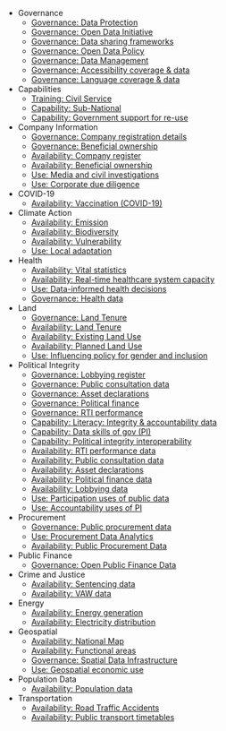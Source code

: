 * Governance 
    * [Governance: Data Protection](../indicators/G.GOVERNANCE.DPL.md)
    * [Governance: Open Data Initiative](../indicators/G.GOVERNANCE.ODINIT.md)
    * [Governance: Data sharing frameworks](../indicators/G.GOVERNANCE.DATASHARING.md)
    * [Governance: Open Data Policy](../indicators/G.GOVERNANCE.ODPOLICY.md)
    * [Governance: Data Management](../indicators/G.GOVERNANCE.DATAMANAGE.md)
    * [Governance: Accessibility coverage & data](../indicators/G.GOVERNANCE.ACCESSIBILITY.md)
    * [Governance: Language coverage & data](../indicators/G.GOVERNANCE.LANG.md)
* Capabilities 
    * [Training: Civil Service](../indicators/C.CAPABILITIES.TRAIN.md)
    * [Capability: Sub-National](../indicators/C.CAPABILITIES.SUBNAT.md)
    * [Capability: Government support for re-use](../indicators/C.CAPABILITIES.GOVSUPPORT.md)
* Company Information 
    * [Governance: Company registration details](../indicators/G.COMPANY.REG.md)
    * [Governance: Beneficial ownership](../indicators/G.COMPANY.BOT.md)
    * [Availability: Company register](../indicators/A.COMPANY.REG.md)
    * [Availability: Beneficial ownership ](../indicators/A.COMPANY.BOT.md)
    * [Use: Media and civil investigations](../indicators/U.COMPANY.MEDIA.md)
    * [Use: Corporate due diligence](../indicators/U.COMPANY.DUEDIL.md)
* COVID-19 
    * [Availability: Vaccination (COVID-19)](../indicators/A.COVID-19.VAC.md)
* Climate Action 
    * [Availability: Emission](../indicators/A.CLIMATE.EMI.md)
    * [Availability: Biodiversity](../indicators/A.CLIMATE.BIO.md)
    * [Availability: Vulnerability](../indicators/A.CLIMATE.VUL.md)
    * [Use: Local adaptation ](../indicators/U.CLIMATE.ADAPT.md)
* Health 
    * [Availability: Vital statistics](../indicators/A.HEALTH.CRVS.md)
    * [Availability: Real-time healthcare system capacity](../indicators/A.HEALTH.RTC.md)
    * [Use: Data-informed health decisions](../indicators/U.HEALTH.DECISIONS.md)
    * [Governance: Health data](../indicators/G.HEALTH.HEA.md)
* Land 
    * [Governance: Land Tenure](../indicators/G.LAND.TENURE.md)
    * [Availability: Land Tenure](../indicators/A.LAND.TENURE.md)
    * [Availability: Existing Land Use](../indicators/A.LAND.ELU.md)
    * [Availability: Planned Land Use](../indicators/A.LAND.PLU.md)
    * [Use: Influencing policy for gender and inclusion](../indicators/U.LAND.GENDERINCLUSION.md)
* Political Integrity 
    * [Governance: Lobbying register](../indicators/G.POLITICAL.LOBBY.md)
    * [Governance: Public consultation data](../indicators/G.POLITICAL.PUBCON.md)
    * [Governance: Asset declarations](../indicators/G.POLITICAL.IAD.md)
    * [Governance: Political finance](../indicators/G.POLITICAL.POLFIN.md)
    * [Governance: RTI performance](../indicators/G.POLITICAL.RTI.md)
    * [Capability: Literacy: Integrity & accountability data](../indicators/C.POLITICAL.CAP-DL.md)
    * [Capability: Data skills of gov (PI)](../indicators/C.POLITICAL.GOVSKILLS.md)
    * [Capability: Political integrity interoperability](../indicators/C.POLITICAL.INTEROP.md)
    * [Availability: RTI performance data](../indicators/A.POLITICAL.RTI.md)
    * [Availability: Public consultation data](../indicators/A.POLITICAL.PUBCON.md)
    * [Availability: Asset declarations](../indicators/A.POLITICAL.IAD.md)
    * [Availability: Political finance data](../indicators/A.POLITICAL.POLFIN.md)
    * [Availability: Lobbying data](../indicators/A.POLITICAL.LOBBY.md)
    * [Use: Participation uses of public data](../indicators/U.POLITICAL.PARTICIPATION.md)
    * [Use: Accountability uses of PI](../indicators/U.POLITICAL.ACCOUNT.md)
* Procurement 
    * [Governance: Public procurement data](../indicators/G.PROCUREMENT.OC.md)
    * [Use: Procurement Data Analytics](../indicators/U.PROCUREMENT.ANALYTICS.md)
    * [Availability: Public Procurement Data](../indicators/A.PROCUREMENT.OC.md)
* Public Finance 
    * [Governance: Open Public Finance Data](../indicators/G.PUBLIC.PUB-FINANCE.md)
* Crime and Justice 
    * [Availability: Sentencing data](../indicators/A.CRIME.SENTENCE.md)
    * [Availability: VAW data](../indicators/A.CRIME.VAW.md)
* Energy 
    * [Availability: Energy generation](../indicators/A.ENERGY.GEN.md)
    * [Availability: Electricity distribution](../indicators/A.ENERGY.DIST.md)
* Geospatial 
    * [Availability: National Map](../indicators/A.GEOSPATIAL.MAP.md)
    * [Availability: Functional areas](../indicators/A.GEOSPATIAL.FUNC.md)
    * [Governance: Spatial Data Infrastructure](../indicators/G.GEOSPATIAL.SDI.md)
    * [Use: Geospatial economic use](../indicators/U.GEOSPATIAL.ECON.md)
* Population Data 
    * [Availability: Population data](../indicators/A.POPULATION.POPULATION.md)
* Transportation 
    * [Availability: Road Traffic Accidents](../indicators/A.TRANSPORTATION.RTA.md)
    * [Availability: Public transport timetables](../indicators/A.TRANSPORTATION.TRANSIT.md)